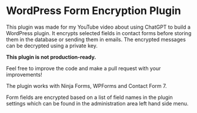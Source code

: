 # WordPress Form Encryption Plugin

This plugin was made for my YouTube video about using ChatGPT to build a WordPress plugin. It encrypts selected fields in contact forms before storing them in the database or sending them in emails. The encrypted messages can be decrypted using a private key.

**This plugin is not production-ready.**

Feel free to improve the code and make a pull request with your improvements!

The plugin works with Ninja Forms, WPForms and Contact Form 7.

Form fields are encrypted based on a list of field names in the plugin settings which can be found in the administration area left hand side menu.
